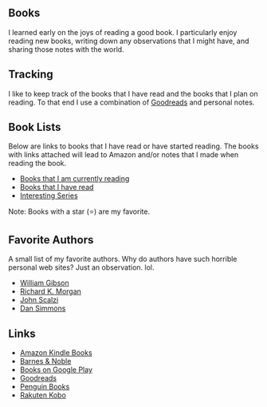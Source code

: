 ## Books

I learned early on the joys of reading a good book. I particularly enjoy reading new books, writing down any observations that I might have, and sharing those notes with the world.

## Tracking

I like to keep track of the books that I have read and the books that I plan on reading. To that end I use a combination of [Goodreads](https://www.goodreads.com/pmullins) and personal notes.

## Book Lists

Below are links to books that I have read or have started reading. The books with links attached will lead to Amazon and/or notes that I made when reading the book. 

- [Books that I am currently reading](books-reading.md)
- [Books that I have read](books-read.md)
- [Interesting Series](books-series.md)

Note: Books with a star (⭐️) are my favorite.

## Favorite Authors

A small list of my favorite authors. Why do authors have such horrible personal web sites? Just an observation. lol.

- [William Gibson](http://www.williamgibsonbooks.com)
- [Richard K. Morgan](https://www.richardkmorgan.com)
- [John Scalzi](https://whatever.scalzi.com)
- [Dan Simmons](https://www.dansimmons.com)

## Links

- [Amazon Kindle Books](https://smile.amazon.com/Kindle-eBooks)
- [Barnes & Noble](https://www.barnesandnoble.com/)
- [Books on Google Play](https://play.google.com/store/books)
- [Goodreads](https://www.goodreads.com/)
- [Penguin Books](http://www.penguin.com/)
- [Rakuten Kobo](https://www.kobo.com/)

